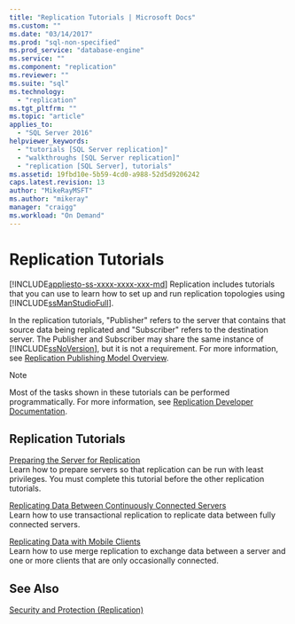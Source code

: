 ```yaml
---
title: "Replication Tutorials | Microsoft Docs"
ms.custom: ""
ms.date: "03/14/2017"
ms.prod: "sql-non-specified"
ms.prod_service: "database-engine"
ms.service: ""
ms.component: "replication"
ms.reviewer: ""
ms.suite: "sql"
ms.technology: 
  - "replication"
ms.tgt_pltfrm: ""
ms.topic: "article"
applies_to: 
  - "SQL Server 2016"
helpviewer_keywords: 
  - "tutorials [SQL Server replication]"
  - "walkthroughs [SQL Server replication]"
  - "replication [SQL Server], tutorials"
ms.assetid: 19fbd10e-5b59-4cd0-a988-52d5d9206242
caps.latest.revision: 13
author: "MikeRayMSFT"
ms.author: "mikeray"
manager: "craigg"
ms.workload: "On Demand"
---
```

# Replication Tutorials
[!INCLUDE[appliesto-ss-xxxx-xxxx-xxx-md](../../includes/appliesto-ss-xxxx-xxxx-xxx-md.md)]
Replication includes tutorials that you can use to learn how to set up and run replication topologies using [!INCLUDE[ssManStudioFull](../../includes/ssmanstudiofull-md.md)].  
  
In the replication tutorials, "Publisher" refers to the server that contains that source data being replicated and "Subscriber" refers to the destination server. The Publisher and Subscriber may share the same instance of [!INCLUDE[ssNoVersion](../../includes/ssnoversion-md.md)], but it is not a requirement. For more information, see [Replication Publishing Model Overview](../../relational-databases/replication/publish/replication-publishing-model-overview.md).  
  
> [!NOTE]  
> Most of the tasks shown in these tutorials can be performed programmatically. For more information, see [Replication Developer Documentation](../../relational-databases/replication/concepts/replication-developer-documentation.md).  
  
## Replication Tutorials  
[Preparing the Server for Replication](../../relational-databases/replication/tutorial-preparing-the-server-for-replication.md)  
Learn how to prepare servers so that replication can be run with least privileges. You must complete this tutorial before the other replication tutorials.  
  
[Replicating Data Between Continuously Connected Servers](../../relational-databases/replication/tutorial-replicating-data-between-continuously-connected-servers.md)  
Learn how to use transactional replication to replicate data between fully connected servers.  
  
[Replicating Data with Mobile Clients](../../relational-databases/replication/tutorial-replicating-data-with-mobile-clients.md)  
Learn how to use merge replication to exchange data between a server and one or more clients that are only occasionally connected.  
  
## See Also  
[Security and Protection &#40;Replication&#41;](../../relational-databases/replication/security/security-and-protection-replication.md)  
  
  
  
